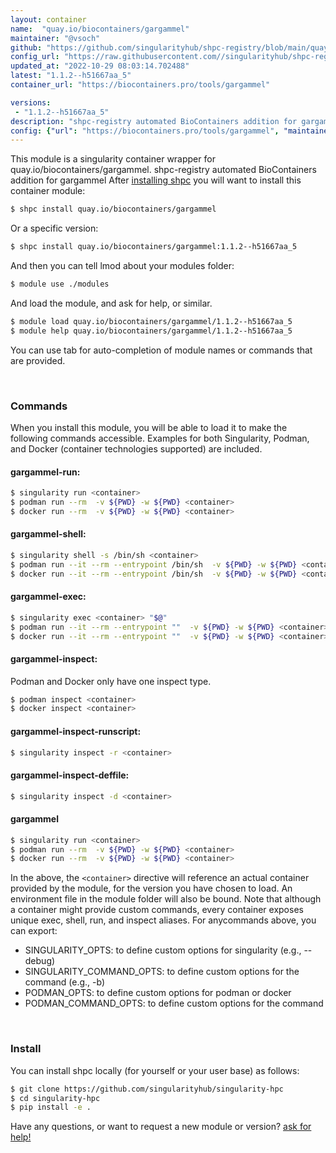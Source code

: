 ```yaml
---
layout: container
name:  "quay.io/biocontainers/gargammel"
maintainer: "@vsoch"
github: "https://github.com/singularityhub/shpc-registry/blob/main/quay.io/biocontainers/gargammel/container.yaml"
config_url: "https://raw.githubusercontent.com//singularityhub/shpc-registry/main/quay.io/biocontainers/gargammel/container.yaml"
updated_at: "2022-10-29 08:03:14.702488"
latest: "1.1.2--h51667aa_5"
container_url: "https://biocontainers.pro/tools/gargammel"

versions:
 - "1.1.2--h51667aa_5"
description: "shpc-registry automated BioContainers addition for gargammel"
config: {"url": "https://biocontainers.pro/tools/gargammel", "maintainer": "@vsoch", "description": "shpc-registry automated BioContainers addition for gargammel", "latest": {"1.1.2--h51667aa_5": "sha256:0a3eb34310f40eaa95849036a5d38dfd1f3369db1ef5f637e28cc1a049f2bc0f"}, "tags": {"1.1.2--h51667aa_5": "sha256:0a3eb34310f40eaa95849036a5d38dfd1f3369db1ef5f637e28cc1a049f2bc0f"}, "docker": "quay.io/biocontainers/gargammel"}
---
```


This module is a singularity container wrapper for quay.io/biocontainers/gargammel.
shpc-registry automated BioContainers addition for gargammel
After [installing shpc](#install) you will want to install this container module:


```bash
$ shpc install quay.io/biocontainers/gargammel
```

Or a specific version:

```bash
$ shpc install quay.io/biocontainers/gargammel:1.1.2--h51667aa_5
```

And then you can tell lmod about your modules folder:

```bash
$ module use ./modules
```

And load the module, and ask for help, or similar.

```bash
$ module load quay.io/biocontainers/gargammel/1.1.2--h51667aa_5
$ module help quay.io/biocontainers/gargammel/1.1.2--h51667aa_5
```

You can use tab for auto-completion of module names or commands that are provided.

<br>

### Commands

When you install this module, you will be able to load it to make the following commands accessible.
Examples for both Singularity, Podman, and Docker (container technologies supported) are included.

#### gargammel-run:

```bash
$ singularity run <container>
$ podman run --rm  -v ${PWD} -w ${PWD} <container>
$ docker run --rm  -v ${PWD} -w ${PWD} <container>
```

#### gargammel-shell:

```bash
$ singularity shell -s /bin/sh <container>
$ podman run --it --rm --entrypoint /bin/sh  -v ${PWD} -w ${PWD} <container>
$ docker run --it --rm --entrypoint /bin/sh  -v ${PWD} -w ${PWD} <container>
```

#### gargammel-exec:

```bash
$ singularity exec <container> "$@"
$ podman run --it --rm --entrypoint ""  -v ${PWD} -w ${PWD} <container> "$@"
$ docker run --it --rm --entrypoint ""  -v ${PWD} -w ${PWD} <container> "$@"
```

#### gargammel-inspect:

Podman and Docker only have one inspect type.

```bash
$ podman inspect <container>
$ docker inspect <container>
```

#### gargammel-inspect-runscript:

```bash
$ singularity inspect -r <container>
```

#### gargammel-inspect-deffile:

```bash
$ singularity inspect -d <container>
```



#### gargammel

```bash
$ singularity run <container>
$ podman run --rm  -v ${PWD} -w ${PWD} <container>
$ docker run --rm  -v ${PWD} -w ${PWD} <container>
```


In the above, the `<container>` directive will reference an actual container provided
by the module, for the version you have chosen to load. An environment file in the
module folder will also be bound. Note that although a container
might provide custom commands, every container exposes unique exec, shell, run, and
inspect aliases. For anycommands above, you can export:

 - SINGULARITY_OPTS: to define custom options for singularity (e.g., --debug)
 - SINGULARITY_COMMAND_OPTS: to define custom options for the command (e.g., -b)
 - PODMAN_OPTS: to define custom options for podman or docker
 - PODMAN_COMMAND_OPTS: to define custom options for the command

<br>

### Install

You can install shpc locally (for yourself or your user base) as follows:

```bash
$ git clone https://github.com/singularityhub/singularity-hpc
$ cd singularity-hpc
$ pip install -e .
```

Have any questions, or want to request a new module or version? [ask for help!](https://github.com/singularityhub/singularity-hpc/issues)